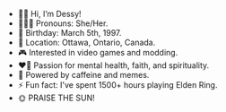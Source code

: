 - 👋🏻 Hi, I’m Dessy!
- 👩🏻‍🦱 Pronouns: She/Her.
- 🎂 Birthday: March 5th, 1997.
- 📍 Location: Ottawa, Ontario, Canada.
- 🎮 Interested in video games and modding.
- ❤️‍🔥 Passion for mental health, faith, and spirituality.
- 💯 Powered by caffeine and memes.
- ⚡ Fun fact: I've spent 1500+ hours playing Elden Ring.
- 🌞 PRAISE THE SUN!
